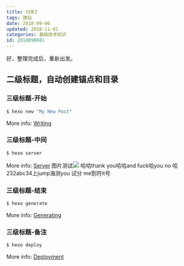 ```yaml
---
title: 归来2
tags: 建站
date: 2018-09-06
updated: 2018-11-01
categories: 基础技术知识
id: 2018090601
---
```


好，整理完成后，重新出发。

<!-- more -->

## 二级标题，自动创建锚点和目录

### 三级标题-开始

``` bash
$ hexo new "My New Post"
```

More info: [Writing](https://hexo.io/docs/writing.html)

### 三级标题-中间

``` bash
$ hexo server
```

More info: [Server](https://hexo.io/docs/server.html)
图片测试![](https://ws1.sinaimg.cn/large/b7f2e3a3gy1fwyoarbr3xj21hc0xcqrh.jpg)
哈哈thank you哈哈and fuck哈you no 哈232abc34上jump海测you 试分 me割符it号

### 三级标题-结束

``` bash
$ hexo generate
```

More info: [Generating](https://hexo.io/docs/generating.html)

### 三级标题-备注

``` bash
$ hexo deploy
```

More info: [Deployment](https://hexo.io/docs/deployment.html)

